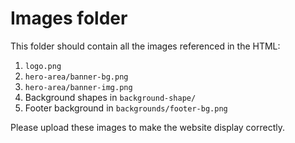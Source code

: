 
# Images folder

This folder should contain all the images referenced in the HTML:

1. `logo.png`
2. `hero-area/banner-bg.png`
3. `hero-area/banner-img.png`
4. Background shapes in `background-shape/`
5. Footer background in `backgrounds/footer-bg.png`

Please upload these images to make the website display correctly.
